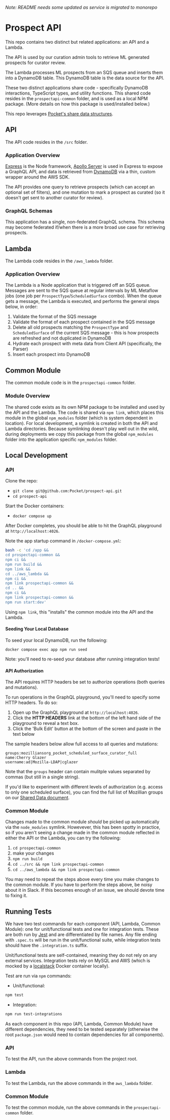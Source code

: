 *Note: README needs some updated as service is migrated to monorepo*
# Prospect API

This repo contains two distinct but related applications: an API and a Lambda.

The API is used by our curation admin tools to retrieve ML generated prospects for curator review.

The Lambda processes ML prospects from an SQS queue and inserts them into a DynamoDB table. This DynamoDB table is the data source for the API.

These two distinct applications share code - specifically DynamoDB interactions, TypeScript types, and utility functions. This shared code resides in the `prospectapi-common` folder, and is used as a local NPM package. (More details on how this package is used/installed below.)

This repo leverages [Pocket's share data structures](https://getpocket.atlassian.net/wiki/spaces/PE/pages/2584150049/Pocket+Shared+Data).

## API

The API code resides in the `/src` folder.

### Application Overview

[Express](https://expressjs.com/) is the Node framework, [Apollo Server](https://www.apollographql.com/docs/apollo-server/) is used in Express to expose a GraphQL API, and data is retrieved from [DynamoDB](https://aws.amazon.com/dynamodb/) via a thin, custom wrapper around the AWS SDK.

The API provides one query to retrieve prospects (which can accept an optional set of filters), and one mutation to mark a prospect as curated (so it doesn't get sent to another curator for review).

### GraphQL Schemas

This application has a single, non-federated GraphQL schema. This schema may become federated if/when there is a more broad use case for retrieving prospects.

## Lambda

The Lambda code resides in the `/aws_lambda` folder.

### Application Overview

The Lambda is a Node application that is triggered off an SQS queue. Messages are sent to the SQS queue at regular intervals by ML Metaflow jobs (one job per `ProspectType`/`ScheduledSurface` combo). When the queue gets a message, the Lambda is executed, and performs the general steps below, in order:

1. Validate the format of the SQS message
2. Validate the format of each prospect contained in the SQS message
3. Delete all old prospects matching the `ProspectType` and `ScheduledSurface` of the current SQS message - this is how prospects are refreshed and not duplicated in DynamoDB
4. Hydrate each prospect with meta data from Client API (specifically, the Parser)
5. Insert each prospect into DynamoDB

## Common Module

The common module code is in the `prospectapi-common` folder.

### Module Overview

The shared code exists as its own NPM package to be installed and used by the API and the Lambda. The code is shared via `npm link`, which places this module in the global `npm_modules` folder (which is system dependent in location). For local development, a symlink is created in both the API and Lambda directories. Because symlinking doesn't play well out in the wild, during deployments we copy this package from the global `npm_modules` folder into the application specific `npm_modules` folder.

## Local Development

### API

Clone the repo:

- `git clone git@github.com:Pocket/prospect-api.git`
- `cd prospect-api`

Start the Docker containers:

- `docker compose up`

After Docker completes, you should be able to hit the GraphQL playground at `http://localhost:4026`.

Note the app startup command in `/docker-compose.yml`:

```bash
bash -c 'cd /app &&
cd prospectapi-common &&
npm ci &&
npm run build &&
npm link &&
cd ../aws_lambda &&
npm ci &&
npm link prospectapi-common &&
cd .. &&
npm ci &&
npm link prospectapi-common &&
npm run start:dev'
```

Using `npm link`, this "installs" the common module into the API and the Lambda.

#### Seeding Your Local Database

To seed your local DynamoDB, run the following:

`docker compose exec app npm run seed`

Note: you'll need to re-seed your database after running integration tests!

#### API Authorization

The API requires HTTP headers be set to authorize operations (both queries and mutations).

To run operations in the GraphQL playground, you'll need to specify some HTTP headers. To do so:

1. Open up the GraphQL playground at `http://localhost:4026`.
2. Click the **HTTP HEADERS** link at the bottom of the left hand side of the playground to reveal a text box.
3. Click the 'Bulk Edit' button at the bottom of the screen and paste in the text below

The sample headers below allow full access to all queries and mutations:

```
groups:mozilliansorg_pocket_scheduled_surface_curator_full
name:Cherry Glazer
username:ad|Mozilla-LDAP|cglazer
```

Note that the `groups` header can contain mulitple values separated by commas (but still in a single string).

If you'd like to experiment with different levels of authorization (e.g. access to only one scheduled surface), you can find the full list of Mozillian groups on our [Shared Data document](https://getpocket.atlassian.net/wiki/spaces/PE/pages/2584150049/Pocket+Shared+Data#Source-of-Truth.3).

### Common Module

Changes made to the common module _should_ be picked up automatically via the `node_modules` symlink. Howevever, this has been spotty in practice, so if you aren't seeing a change made in the common module reflected in either the API or the Lambda, you can try the following:

1. `cd prospectapi-common`
2. make your changes
3. `npm run build`
4. `cd ../src && npm link prospectapi-common`
5. `cd ../aws_lambda && npm link prospectapi-common`

You may need to repeat the steps above every time you make changes to the common module. If you have to perform the steps above, be noisy about it in Slack. If this becomes enough of an issue, we should devote time to fixing it.

## Running Tests

We have two test commands for each component (API, Lambda, Common Module): one for unit/functional tests and one for integration tests. These are both run by [Jest](https://jestjs.io/) and are differentiated by file names. Any file ending with `.spec.ts` will be run in the unit/functional suite, while integration tests should have the `.integration.ts` suffix.

Unit/functional tests are self-contained, meaning they do not rely on any external services. Integration tests rely on MySQL and AWS (which is mocked by a [localstack](https://github.com/localstack/localstack) Docker container locally).

Test are run via `npm` commands:

- Unit/functional:

```bash
npm test
```

- Integration:

```bash
npm run test-integrations
```

As each component in this repo (API, Lambda, Common Module) have different dependencies, they need to be tested separately (otherwise the root `package.json` would need to contain dependencies for all components).

### API

To test the API, run the above commands from the project root.

### Lambda

To test the Lambda, run the above commands in the `aws_lambda` folder.

### Common Module

To test the common module, run the above commands in the `prospectapi-common` folder.
